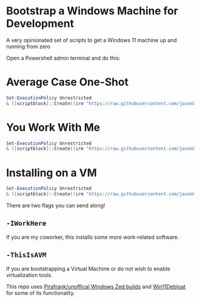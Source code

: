 # Bootstrap a Windows Machine for Development

A very opinionated set of scripts to get a Windows 11 machine up and running from zero

Open a Powershell admin terminal and do this:

# Average Case One-Shot

```powershell
Set-ExecutionPolicy Unrestricted
& ([scriptblock]::Create((irm "https://raw.githubusercontent.com/jasonbot/bootstrap-windows-development-machine/refs/heads/main/bootstrap.ps1")))
```

# You Work With Me

```powershell
Set-ExecutionPolicy Unrestricted
& ([scriptblock]::Create((irm "https://raw.githubusercontent.com/jasonbot/bootstrap-windows-development-machine/refs/heads/main/bootstrap.ps1"))) -IWorkHere
```

# Installing on a VM

```powershell
Set-ExecutionPolicy Unrestricted
& ([scriptblock]::Create((irm "https://raw.githubusercontent.com/jasonbot/bootstrap-windows-development-machine/refs/heads/main/bootstrap.ps1"))) -ThisIsAVM
```

There are two flags you can send along!

## `-IWorkHere`

If you are my coworker, this installs some more work-related software.

## `-ThisIsAVM`

If you are bootstrapping a Virtual Machine or do not wish to enable virtualization tools.

This repo uses [Pirafrank/unoffical Windows Zed builds](https://github.com/pirafrank/zed_unofficial_win_builds/) and [Win11Debloat](https://github.com/Raphire/Win11Debloat) for some of its functionality.
